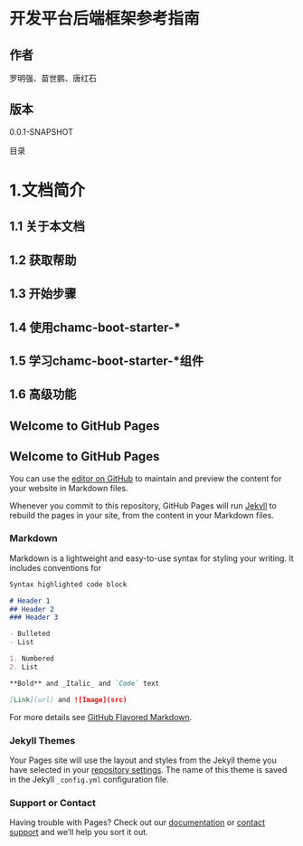 # 开发平台后端框架参考指南

## 作者

罗明强、苗世鹏、唐红石

## 版本

0.0.1-SNAPSHOT

目录
# 1.文档简介
## 1.1 关于本文档
## 1.2 获取帮助
## 1.3 开始步骤
## 1.4 使用chamc-boot-starter-\*
## 1.5 学习chamc-boot-starter-\*组件
## 1.6 高级功能

## Welcome to GitHub Pages


## Welcome to GitHub Pages

You can use the [editor on GitHub](https://github.com/JiinYuu/chamc-boot-starter-docs/edit/master/README.md) to maintain and preview the content for your website in Markdown files.

Whenever you commit to this repository, GitHub Pages will run [Jekyll](https://jekyllrb.com/) to rebuild the pages in your site, from the content in your Markdown files.

### Markdown

Markdown is a lightweight and easy-to-use syntax for styling your writing. It includes conventions for

```markdown
Syntax highlighted code block

# Header 1
## Header 2
### Header 3

- Bulleted
- List

1. Numbered
2. List

**Bold** and _Italic_ and `Code` text

[Link](url) and ![Image](src)
```

For more details see [GitHub Flavored Markdown](https://guides.github.com/features/mastering-markdown/).

### Jekyll Themes

Your Pages site will use the layout and styles from the Jekyll theme you have selected in your [repository settings](https://github.com/JiinYuu/chamc-boot-starter-docs/settings). The name of this theme is saved in the Jekyll `_config.yml` configuration file.

### Support or Contact

Having trouble with Pages? Check out our [documentation](https://help.github.com/categories/github-pages-basics/) or [contact support](https://github.com/contact) and we’ll help you sort it out.

